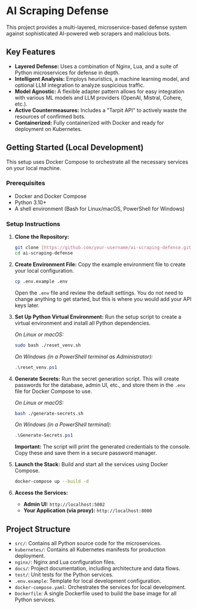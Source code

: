 # AI Scraping Defense

This project provides a multi-layered, microservice-based defense system against sophisticated AI-powered web scrapers and malicious bots.

## Key Features

- **Layered Defense:** Uses a combination of Nginx, Lua, and a suite of Python microservices for defense in depth.
- **Intelligent Analysis:** Employs heuristics, a machine learning model, and optional LLM integration to analyze suspicious traffic.
- **Model Agnostic:** A flexible adapter pattern allows for easy integration with various ML models and LLM providers (OpenAI, Mistral, Cohere, etc.).
- **Active Countermeasures:** Includes a "Tarpit API" to actively waste the resources of confirmed bots.
- **Containerized:** Fully containerized with Docker and ready for deployment on Kubernetes.

## Getting Started (Local Development)

This setup uses Docker Compose to orchestrate all the necessary services on your local machine.

### Prerequisites

- Docker and Docker Compose
- Python 3.10+
- A shell environment (Bash for Linux/macOS, PowerShell for Windows)

### Setup Instructions

1. **Clone the Repository:**

    ```bash
    git clone [https://github.com/your-username/ai-scraping-defense.git](https://github.com/your-username/ai-scraping-defense.git)
    cd ai-scraping-defense
    ```

2. **Create Environment File:**
    Copy the example environment file to create your local configuration.

    ```bash
    cp .env.example .env
    ```

    Open the `.env` file and review the default settings. You do not need to change anything to get started, but this is where you would add your API keys later.

3. **Set Up Python Virtual Environment:**
    Run the setup script to create a virtual environment and install all Python dependencies.

    *On Linux or macOS:*

    ```bash
    sudo bash ./reset_venv.sh
    ```

    *On Windows (in a PowerShell terminal as Administrator):*

    ```powershell
    .\reset_venv.ps1
    ```

4. **Generate Secrets:**
    Run the secret generation script. This will create passwords for the database, admin UI, etc., and store them in the `.env` file for Docker Compose to use.

    *On Linux or macOS:*

    ```bash
    bash ./generate-secrets.sh
    ```

    *On Windows (in a PowerShell terminal):*

    ```powershell
    .\Generate-Secrets.ps1
    ```

    **Important:** The script will print the generated credentials to the console. Copy these and save them in a secure password manager.

5. **Launch the Stack:**
    Build and start all the services using Docker Compose.

    ```bash
    docker-compose up --build -d
    ```

6. **Access the Services:**
    - **Admin UI:** `http://localhost:5002`
    - **Your Application (via proxy):** `http://localhost:8080`

## Project Structure

- `src/`: Contains all Python source code for the microservices.
- `kubernetes/`: Contains all Kubernetes manifests for production deployment.
- `nginx/`: Nginx and Lua configuration files.
- `docs/`: Project documentation, including architecture and data flows.
- `test/`: Unit tests for the Python services.
- `.env.example`: Template for local development configuration.
- `docker-compose.yaml`: Orchestrates the services for local development.
- `Dockerfile`: A single Dockerfile used to build the base image for all Python services.
